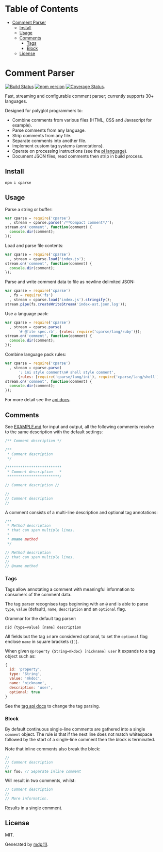 Table of Contents
=================

* [Comment Parser](#comment-parser)
  * [Install](#install)
  * [Usage](#usage)
  * [Comments](#comments)
    * [Tags](#tags)
    * [Block](#block)
  * [License](#license)

Comment Parser
==============

[<img src="https://travis-ci.org/tmpfs/cparse.svg?v=2" alt="Build Status">](https://travis-ci.org/tmpfs/cparse)
[<img src="http://img.shields.io/npm/v/cparse.svg?v=2" alt="npm version">](https://npmjs.org/package/cparse)
[<img src="https://coveralls.io/repos/tmpfs/cparse/badge.svg?branch=master&service=github&v=2" alt="Coverage Status">](https://coveralls.io/github/tmpfs/cparse?branch=master).

Fast, streaming and configurable comment parser; currently supports 30+ languages.

Designed for polyglot programmers to:

* Combine comments from various files (HTML, CSS and Javascript for example).
* Parse comments from any language.
* Strip comments from any file.
* Separate comments into another file.
* Implement custom tag systems (annotations).
* Operate on processing instructions (see the [pi language](https://github.com/tmpfs/cparse/blob/master/API.md#pi)).
* Document JSON files, read comments then strip in build process.

## Install

```
npm i cparse
```

## Usage

Parse a string or buffer:

```javascript
var cparse = require('cparse')
  , stream = cparse.parse('/**Compact comment*/');
stream.on('comment', function(comment) {
  console.dir(comment);
});
```

Load and parse file contents:

```javascript
var cparse = require('cparse')
  , stream = cparse.load('index.js');
stream.on('comment', function(comment) {
  console.dir(comment);
});
```

Parse and write comment data to file as newline delimited JSON:

```javascript
var cparse = require('cparse')
  , fs = require('fs')
  , stream = cparse.load('index.js').stringify();
stream.pipe(fs.createWriteStream('index-ast.json.log'));
```

Use a language pack:

```javascript
var cparse = require('cparse')
  , stream = cparse.parse(
      '# @file spec.rb', {rules: require('cparse/lang/ruby')});
stream.on('comment', function(comment) {
  console.dir(comment);
});
```

Combine language pack rules:

```javascript
var cparse = require('cparse')
  , stream = cparse.parse(
      '; ini style comment\n# shell style comment',
      {rules: [require('cparse/lang/ini'), require('cparse/lang/shell')]});
stream.on('comment', function(comment) {
  console.dir(comment);
});
```

For more detail see the [api docs](https://github.com/tmpfs/cparse/blob/master/API.md).

## Comments

See [EXAMPLE.md](https://github.com/tmpfs/cparse/blob/master/EXAMPLE.md) for input and output, all the following comments resolve to the same description with the default settings:

```javascript
/** Comment description */

/**
 * Comment description
 */

/*************************
 * Comment description   *
 ************************/

// Comment description //

//
// Comment description
//
```

A comment consists of a multi-line description and optional tag annotations:

```javascript
/**
 * Method description
 * that can span multiple lines.
 *
 * @name method
 */

// Method description
// that can span multiple lines.
//
// @name method
```

### Tags

Tags allow annotating a comment with meaningful information to consumers of the comment data.

The tag parser recognises tags beginning with an `@` and is able to parse `type`, 
`value` (default), `name`, `description` and an `optional` flag.

Grammar for the default tag parser:

```
@id {type=value} [name] description
```

All fields but the tag `id` are considered optional, to set the `optional` flag 
enclose `name` in square brackets (`[]`).

When given `@property {String=mkdoc} [nickname] user` it expands to a tag object such as:

```javascript
{
  id: 'property',
  type: 'String',
  value: 'mkdoc',
  name: 'nickname',
  description: 'user',
  optional: true
}
```

See the [tag api docs](https://github.com/tmpfs/cparse/blob/master/API.md#tag) to change the tag parsing.

### Block

By default continuous single-line comments are gathered into a single `comment` object. The 
rule is that if the next line does not match whitespace followed by the start of a 
single-line comment then the block is terminated.

Note that inline comments also break the block:

```javascript
// 
// Comment description
// 
var foo; // Separate inline comment
```

Will result in two comments, whilst:

```javascript
// Comment description
// 
// More information.
```

Results in a single comment.

## License

MIT.

Generated by [mdp(1)](https://github.com/tmpfs/mdp).

[jshint]: http://jshint.com
[jscs]: http://jscs.info
[mdp]: https://github.com/tmpfs/mdp
